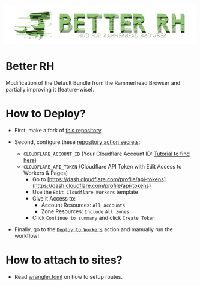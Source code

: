 <!-- ![Repository Image](https://socialify.git.ci/TheRealGeoDash2019/RammerheadBundlePatch/image?description=1&font=KoHo&forks=1&issues=1&logo=https%3A%2F%2Fsettings.lhost.dev%2Fassets%2FBetterRHLogo.png&owner=1&pattern=Charlie%20Brown&pulls=1&stargazers=1&theme=Auto) -->
![Repository Image](/assets/BetterRHFull.png)
# Better RH
Modification of the Default Bundle from the Rammerhead Browser and partially improving it (feature-wise).

# How to Deploy?
- First, make a fork of [this repository](https://github.com/TheRealGeoDash2019/RammerheadBundlePatch/fork).

- Second, configure these [repository action secrets](../../settings/secrets/actions):
  - `CLOUDFLARE_ACCOUNT_ID` (Your Cloudflare Account ID: [Tutorial to find here](https://developers.cloudflare.com/fundamentals/setup/find-account-and-zone-ids/#find-account-id-workers-and-pages))
  - `CLOUDFLARE_API_TOKEN` (Cloudflare API Token with Edit Access to Workers & Pages)
  	- Go to [https://dash.cloudflare.com/profile/api-tokens](https://dash.cloudflare.com/profile/api-tokens)
    - Use the `Edit Cloudflare Workers` template
    - Give it Access to:
      - Account Resources: `All accounts`
      - Zone Resources: `Include` `All zones`
    - Click `Continue to summary` and click `Create Token`

- Finally, go to the [`Deploy to Workers`](../../actions/workflows/manual.yml) action and manually run the workflow!

# How to attach to sites?
- Read [wrangler.toml](./wrangler.toml) on how to setup routes.

